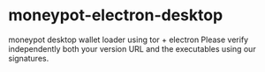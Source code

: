 # moneypot-electron-desktop
moneypot desktop wallet loader using tor + electron
Please verify independently both your version URL and the executables using our signatures.
